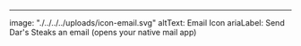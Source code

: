 ---
image: "./../../../uploads/icon-email.svg"
altText: Email Icon
ariaLabel: Send Dar's Steaks an email (opens your native mail app)